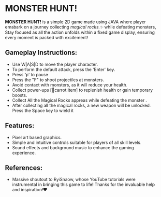 # MONSTER HUNT!

<b>MONSTER HUNT!</b> is a simple 2D game made using JAVA where player emabark on a journey collecting <i> magical rocks.✨ </i> while defeating monsters,
Stay focused as all the action unfolds within a fixed game display, ensuring every moment is packed with excitement!
## Gameplay Instructions:
- Use W|A|S|D to move the player character.
- To perform the default attack, press the 'Enter' key.
- Press 'p' to pause
- Press the "F" to shoot projectiles at monsters.
- Avoid contact with monsters, as it will reduce your health.
- Collect power-ups [🥕carrot item] to replenish health or gain temporary boosts.
- Collect All the Magical Rocks appreas while defeating the monster .
- After collecting all the magical rocks, a new weapon will be unlocked. Press the Space key to wield it

## Features:
- Pixel art based graphics.
- Simple and intuitive controls suitable for players of all skill levels.
- Sound effects and background music to enhance the gaming experience.

## References:
- Massive shoutout to RyiSnaow, whose YouTube tutorials were instrumental in bringing this game to life! Thanks for the invaluable help and inspiration!❤️
